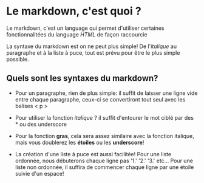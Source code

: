 Le markdown, c'est quoi ?
=========================

Le markdown, c'est un language qui permet d'utiliser certaines fonctionnalitées du language *HTML* de façon raccourcie

 
La syntaxe du markdown est on ne peut plus simple! De l'*italique* au paragraphe et à la liste à puce, tout est prévu pour être le plus simple possible.

Quels sont les syntaxes du markdown?
-------------------------------------

* Pour un paragraphe, rien de plus simple: il suffit de laisser une ligne vide entre chaque paragraphe, ceux-ci se convertiront tout seul avec les balises < p >
    

* Pour utiliser la fonction *italique* ? il suffit d'entourer le mot ciblé par des * ou des underscore

* Pour la fonction **gras**, cela sera assez similaire avec la fonction italique, mais vous doublerez les **étoiles** ou les __underscore__!

* La création d'une liste à puce est aussi facilitée! Pour une liste ordonnée, nous débuterons chaque ligne pas '1.' '2.' '3.' etc... Pour une liste non ordonnée, il suffira de commencer chaque ligne par une étoile suivie d'un espace!